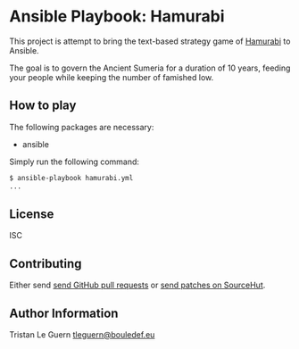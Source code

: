 # Ansible Playbook: Hamurabi

This project is attempt to bring the text-based strategy game of [Hamurabi](https://en.wikipedia.org/wiki/Hamurabi_(video_game)) to Ansible.

The goal is to govern the Ancient Sumeria for a duration of 10 years, feeding your people while keeping the number of famished low.

## How to play

The following packages are necessary:

- ansible

Simply run the following command:

```sh
$ ansible-playbook hamurabi.yml
...
```

## License

ISC

## Contributing

Either send [send GitHub pull requests](https://github.com/tleguern/ansible-playbook-hamurabi) or [send patches on SourceHut](https://lists.sr.ht/~tleguern/misc).

## Author Information

Tristan Le Guern <tleguern@bouledef.eu>
